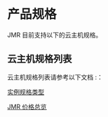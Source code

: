 # 产品规格

JMR 目前支持以下的云主机规格。

## 云主机规格列表

云主机规格列表请参考以下文档 :：

[实例规格类型](https://github.com/jdcloudcom/cn/blob/edit/documentation/Elastic-Compute/Virtual-Machines/Introduction/Instance-Type-Family.md)

[JMR 价格总览](https://github.com/jdcloudcom/cn/blob/edit/documentation/Big-Data-%26-Analytics/JD-MapReduce/Pricing/Price-Overview.md)
